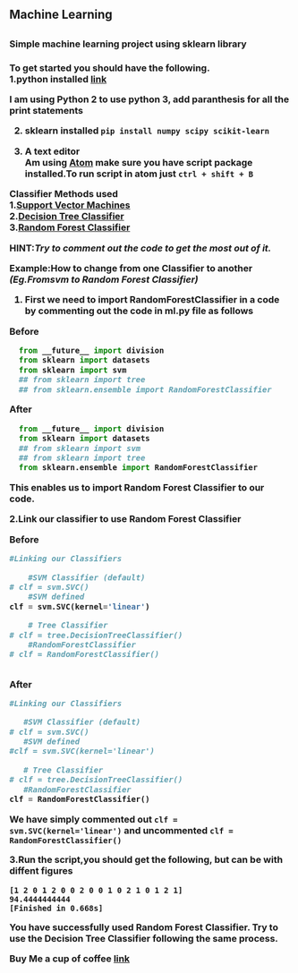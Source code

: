 <h2>Machine Learning <h2>
<h3>Simple machine learning project using sklearn library<h3>

To get started you should have the following. <br>
1.python installed [link](https://www.python.org/downloads/) <br>
<p> I am using Python 2 to use python 3, add paranthesis for all the print statements</p>

2. sklearn installed ``pip install numpy scipy scikit-learn``

3. A text editor <br>
    Am using **[Atom](https://atom.io/)** make sure you have script package installed.To run script in atom just ``ctrl + shift + B``   
  

  **Classifier Methods used** <br>
  1.[Support Vector Machines](http://scikit-learn.org/stable/modules/svm.html) <br>
  2.[Decision Tree Classifier ](http://scikit-learn.org/stable/modules/generated/sklearn.tree.DecisionTreeClassifier.html) <br>
  3.[Random Forest Classifier](http://scikit-learn.org/stable/modules/generated/sklearn.ensemble.RandomForestClassifier.html)<br>

**HINT**:*Try to comment out the code to get the most out of it.*

Example:**How to change from one Classifier to another** *(Eg.From**svm** to **Random Forest Classifier**)* <br>

1. First we need to import **RandomForestClassifier** in a code by commenting out the code in ml.py file as follows <br>

**Before**

```python
  from __future__ import division
  from sklearn import datasets
  from sklearn import svm
  ## from sklearn import tree
  ## from sklearn.ensemble import RandomForestClassifier

```
**After**

```python
  from __future__ import division
  from sklearn import datasets
  ## from sklearn import svm
  ## from sklearn import tree
  from sklearn.ensemble import RandomForestClassifier
```

This enables us to import **Random Forest Classifier** to our code.

2.Link our classifier to use Random Forest Classifier

**Before**

```python
#Linking our Classifiers

    #SVM Classifier (default)
# clf = svm.SVC()
    #SVM defined
clf = svm.SVC(kernel='linear')

    # Tree Classifier
# clf = tree.DecisionTreeClassifier()
    #RandomForestClassifier
# clf = RandomForestClassifier()
  
```
 **After**
 
 ```python
 #Linking our Classifiers

    #SVM Classifier (default)
# clf = svm.SVC()
    #SVM defined
#clf = svm.SVC(kernel='linear')

    # Tree Classifier
# clf = tree.DecisionTreeClassifier()
    #RandomForestClassifier
clf = RandomForestClassifier()
 
 ```
 We have simply commented out ``clf = svm.SVC(kernel='linear')`` and uncommented ``clf = RandomForestClassifier()``
 
 3.Run the script,you should get the following, but can be with diffent figures 
 ```
 [1 2 0 1 2 0 0 2 0 0 1 0 2 1 0 1 2 1]
94.4444444444
[Finished in 0.668s]
 ```
 You have successfully used Random Forest Classifier. Try to use the Decision Tree Classifier following the same process.

**Buy Me a cup of coffee** [link](buymeacoff.ee/UOoP6At7H)
